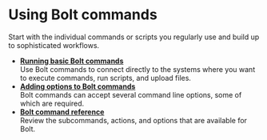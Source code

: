 # Using Bolt commands

Start with the individual commands or scripts you regularly use and build up to sophisticated workflows. 

-   **[Running basic Bolt commands](running_bolt_commands.md#)**  
Use Bolt commands to connect directly to the systems where you want to execute commands, run scripts, and upload files.
-   **[Adding options to Bolt commands](bolt_options.md#)**  
Bolt commands can accept several command line options, some of which are required.
-   **[Bolt command reference](bolt_command_reference.md#)**  
Review the subcommands, actions, and options that are available for Bolt.

